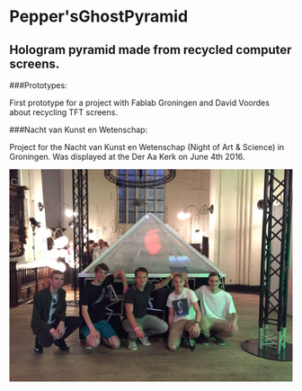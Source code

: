 # Pepper'sGhostPyramid
Hologram pyramid made from recycled computer screens.
---
###Prototypes:

First prototype for a project with Fablab Groningen and David Voordes about recycling TFT screens.

###Nacht van Kunst en Wetenschap:

Project for the Nacht van Kunst en Wetenschap (Night of Art & Science) in Groningen. Was displayed at the Der Aa Kerk on June 4th 2016.

![Pepper's Ghost Pyramid at Der Aa Kerk](nkw.jpg)
